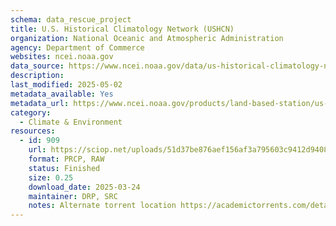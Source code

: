 ```yaml
---
schema: data_rescue_project 
title: U.S. Historical Climatology Network (USHCN)
organization: National Oceanic and Atmospheric Administration
agency: Department of Commerce
websites: ncei.noaa.gov
data_source: https://www.ncei.noaa.gov/data/us-historical-climatology-network/
description: 
last_modified: 2025-05-02
metadata_available: Yes
metadata_url: https://www.ncei.noaa.gov/products/land-based-station/us-historical-climatology-network
category:
  - Climate & Environment 
resources:
  - id: 909
    url: https://sciop.net/uploads/51d37be876aef156af3a795603c9412d94089561
    format: PRCP, RAW
    status: Finished
    size: 0.25
    download_date: 2025-03-24
    maintainer: DRP, SRC
    notes: Alternate torrent location https://academictorrents.com/details/51d37be876aef156af3a795603c9412d94089561
---
```

